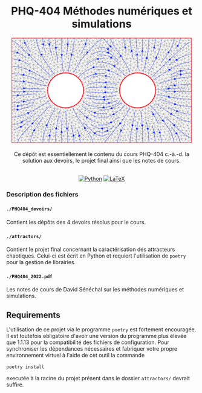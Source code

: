 <h1 align="center">PHQ-404 Méthodes numériques et simulations</h1>

<div align="center">
  <img width="480" height="280" src="./figs/figure_readme.png">
</div>

<br />

<div align="center">
  Ce dépôt est essentiellement le contenu du cours PHQ-404 c.-à.-d. la solution aux devoirs, le projet final ainsi que les notes de cours.
</div>

<br />

<div align="center">
  
  <a href="">![Python](https://img.shields.io/badge/python-3670A0?style=for-the-badge&logo=python&logoColor=ffdd54)</a>
  <a href="">![LaTeX](https://img.shields.io/badge/latex-%23008080.svg?style=for-the-badge&logo=latex&logoColor=white)</a>
  
</div>

### Description des fichiers

#### `./PHQ404_devoirs/`

Contient les dépôts des 4 devoirs résolus pour le cours.

#### `./attractors/`

Contient le projet final concernant la caractérisation des attracteurs chaotiques. Celui-ci est
écrit en Python et requiert l'utilisation de `poetry` pour la gestion de librairies.

#### `./PHQ404_2022.pdf`

Les notes de cours de David Sénéchal sur les méthodes numériques et simulations.

## Requirements

L'utilisation de ce projet via le programme `poetry` est fortement encouragée.
Il est toutefois obligatoire d'avoir une version du programme plus élevée que
1.1.13 pour la compatibilité des fichiers de configuration. Pour synchroniser
les dépendances nécessaires et fabriquer votre propre environnement virtuel à
l'aide de cet outil la commande

```shell
poetry install
```

executée à la racine du projet présent dans le dossier `attractors/` devrait suffire.
